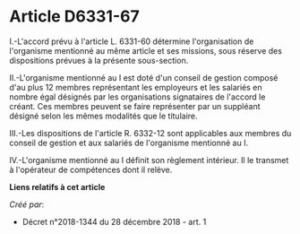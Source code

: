 # Article D6331-67

I.-L'accord prévu à l'article L. 6331-60 détermine l'organisation de l'organisme mentionné au même article et ses missions,
sous réserve des dispositions prévues à la présente sous-section.

II.-L'organisme mentionné au I est doté d'un conseil de gestion composé d'au plus 12 membres représentant les employeurs et
les salariés en nombre égal désignés par les organisations signataires de l'accord le créant. Ces membres peuvent se faire
représenter par un suppléant désigné selon les mêmes modalités que le titulaire.

III.-Les dispositions de l'article R. 6332-12 sont applicables aux membres du conseil de gestion et aux salariés de
l'organisme mentionné au I.

IV.-L'organisme mentionné au I définit son règlement intérieur. Il le transmet à l'opérateur de compétences dont il relève.

**Liens relatifs à cet article**

_Créé par_:

  - Décret n°2018-1344 du 28 décembre 2018 - art. 1
